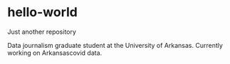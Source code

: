 # hello-world
Just another repository 

Data journalism graduate student at the University of Arkansas.
Currently working on Arkansascovid data.
